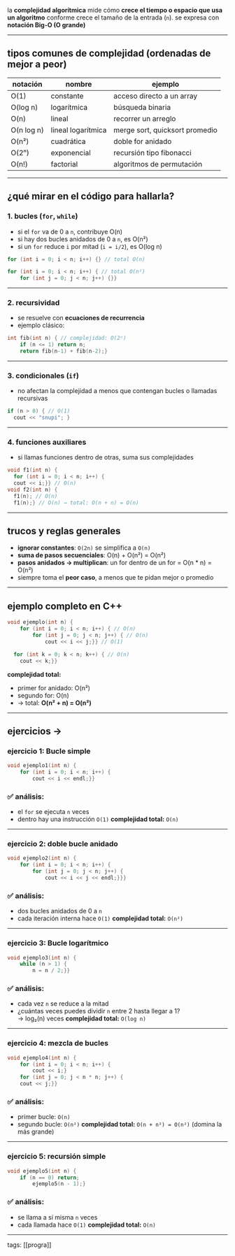 la **complejidad algorítmica** mide cómo **crece el tiempo o espacio que usa un algoritmo** conforme crece el tamaño de la entrada (`n`). se expresa con **notación Big-O (O grande)**

---
## tipos comunes de complejidad (ordenadas de mejor a peor)

| notación   | nombre             | ejemplo                        |
| ---------- | ------------------ | ------------------------------ |
| O(1)       | constante          | acceso directo a un array      |
| O(log n)   | logarítmica        | búsqueda binaria               |
| O(n)       | lineal             | recorrer un arreglo            |
| O(n log n) | lineal logarítmica | merge sort, quicksort promedio |
| O(n²)      | cuadrática         | doble for anidado              |
| O(2ⁿ)      | exponencial        | recursión tipo fibonacci       |
| O(n!)      | factorial          | algoritmos de permutación      |

---
## ¿qué mirar en el código para hallarla?

### 1. bucles (`for`, `while`)

- si el `for` va de 0 a `n`, contribuye O(n)
- si hay dos bucles anidados de 0 a `n`, es O(n²)
- si un `for` reduce `i` por mitad (`i = i/2`), es O(log n)

```cpp
for (int i = 0; i < n; i++) {} // total O(n)
```

```cpp
for (int i = 0; i < n; i++) { // total O(n²)
    for (int j = 0; j < n; j++) {}}
```

---
### 2. recursividad

- se resuelve con **ecuaciones de recurrencia**
- ejemplo clásico:

```cpp
int fib(int n) { // complejidad: O(2ⁿ)
	if (n <= 1) return n;
	return fib(n-1) + fib(n-2);}
```

---
### 3. condicionales (`if`)

- no afectan la complejidad a menos que contengan bucles o llamadas recursivas

```cpp
if (n > 0) { // O(1)
  cout << "snupi"; }
```

---
### 4. funciones auxiliares

- si llamas funciones dentro de otras, suma sus complejidades

```cpp
void f1(int n) {
  for (int i = 0; i < n; i++) {
  cout << i;}} // O(n)
void f2(int n) {
  f1(n); // O(n)
  f1(n);} // O(n) → total: O(n + n) = O(n)
```

---
## trucos y reglas generales

- **ignorar constantes**: `O(2n)` se simplifica a `O(n)`
- **suma de pasos secuenciales**: O(n) + O(n²) = O(n²)
- **pasos anidados → multiplican**: un for dentro de un for = O(n * n) = O(n²)
- siempre toma el **peor caso**, a menos que te pidan mejor o promedio
---
## ejemplo completo en C++

```cpp
void ejemplo(int n) {
	for (int i = 0; i < n; i++) { // O(n)
		for (int j = 0; j < n; j++) { // O(n)
		    cout << i << j;}} // O(1)

  for (int k = 0; k < n; k++) { // O(n)
    cout << k;}}
```

**complejidad total:**  
- primer for anidado: O(n²)
- segundo for: O(n)
- -> total: **O(n² + n) = O(n²)**

---
## ejercicios ->

### ejercicio 1: Bucle simple

```cpp
void ejemplo1(int n) {
	for (int i = 0; i < n; i++) {
		cout << i << endl;}}
```
### ✅ análisis:
- el `for` se ejecuta `n` veces
- dentro hay una instrucción `O(1)` 
**complejidad total:**  `O(n)`

---
### ejercicio 2: doble bucle anidado

```cpp
void ejemplo2(int n) {
	for (int i = 0; i < n; i++) {
	    for (int j = 0; j < n; j++) {
		    cout << i << j << endl;}}}
```
### ✅ análisis:
- dos bucles anidados de 0 a `n`
- cada iteración interna hace `O(1)`
**complejidad total:**  `O(n²)`

---
### ejercicio 3: Bucle logarítmico

```cpp
void ejemplo3(int n) {
	while (n > 1) {
		n = n / 2;}}
```
### ✅ análisis:
- cada vez `n` se reduce a la mitad
- ¿cuántas veces puedes dividir `n` entre 2 hasta llegar a 1?  
    → log₂(n) veces
**complejidad total:**  `O(log n)`

---
### ejercicio 4: mezcla de bucles

```cpp
void ejemplo4(int n) {
	for (int i = 0; i < n; i++) {
	    cout << i;}
	for (int j = 0; j < n * n; j++) {
    cout << j;}}
```
### ✅ análisis:
- primer bucle: `O(n)`
- segundo bucle: `O(n²)`
**complejidad total:**  `O(n + n²) = O(n²)` (domina la más grande)

---
### ejercicio 5: recursión simple

```cpp
void ejemplo5(int n) {
	if (n == 0) return;
		ejemplo5(n - 1);}
```
### ✅ análisis:
- se llama a sí misma `n` veces
- cada llamada hace `O(1)`
**complejidad total:**  `O(n)`

---
tags: [[progra]]